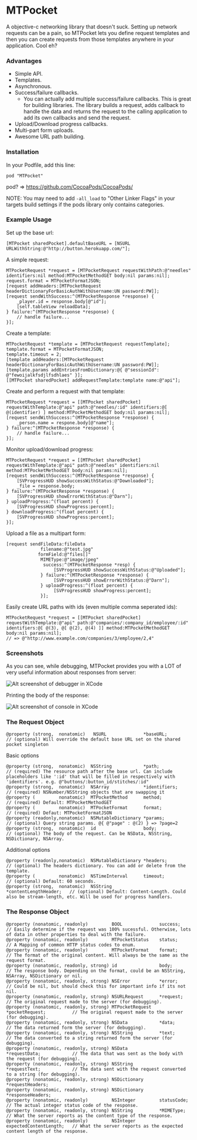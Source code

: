 MTPocket
========

A objective-c networking library that doesn't suck. Setting up network requests can be a pain, so MTPocket lets you define request templates and then you can create requests from those templates anywhere in your application. Cool eh?

### Advantages

- Simple API.
- Templates.
- Asynchronous.
- Success/failure callbacks.
  - You can actually add multiple success/failure callbacks. This is great for building libraries. The library builds a request, adds callback to handle the data and returns the request to the calling application to add its own callbacks and send the request.
- Upload/Download progress callbacks.
- Multi-part form uploads.
- Awesome URL path building.

### Installation

In your Podfile, add this line:

    pod "MTPocket"

pod? => https://github.com/CocoaPods/CocoaPods/

NOTE: You may need to add `-all_load` to "Other Linker Flags" in your targets build settings if the pods library only contains categories.

### Example Usage

Set up the base url:

    [MTPocket sharedPocket].defaultBaseURL = [NSURL URLWithString:@"http://button.herokuapp.com/"];

A simple request:

    MTPocketRequest *request = [MTPocketRequest requestWithPath:@"needles" identifiers:nil method:MTPocketMethodGET body:nil params:nil];
    request.format = MTPocketFormatJSON;
    [request addHeaders:[MTPocketRequest headerDictionaryForBasicAuthWithUsername:UN password:PW]];
    [request sendWithSuccess:^(MTPocketResponse *response) {
        _player.id = response.body[@"id"];
        [self.tableView reloadData];
    } failure:^(MTPocketResponse *response) {
        // handle failure...
    }];

Create a template:

    MTPocketRequest *template = [MTPocketRequest requestTemplate];
    template.format = MTPocketFormatJSON;
    template.timeout = 2;
    [template addHeaders:[MTPocketRequest headerDictionaryForBasicAuthWithUsername:UN password:PW]];
    [template.params addEntriesFromDictionary:@{ @"sessionId": @"fewoijalkfsdjlfsdhlaes" }];
    [[MTPocket sharedPocket] addRequestTemplate:template name:@"api"];

Create and perform a request with that template:

    MTPocketRequest *request = [[MTPocket sharedPocket] requestWithTemplate:@"api" path:@"needles/:id" identifiers:@[ @(identifier) ] method:MTPocketMethodGET body:nil params:nil];
    [request sendWithSuccess:^(MTPocketResponse *response) {
        _person.name = respone.body[@"name"];
    } failure:^(MTPocketResponse *response) {
        // handle failure...
    }];

Monitor upload/download progress:

    MTPocketRequest *request = [[MTPocket sharedPocket] requestWithTemplate:@"api" path:@"needles" identifiers:nil method:MTPocketMethodGET body:nil params:nil];
    [request sendWithSuccess:^(MTPocketResponse *response) {
        [SVProgressHUD showSuccessWithStatus:@"Downloaded"];
        _file = response.body;
    } failure:^(MTPocketResponse *response) {
        [SVProgressHUD showErrorWithStatus:@"Darn"];
    } uploadProgress:^(float percent) {
        [SVProgressHUD showProgress:percent];
    } downloadProgress:^(float percent) {
        [SVProgressHUD showProgress:percent];
    }];

Upload a file as a multipart form:

    [request sendFileData:fileData
                 filename:@"test.jpg"
                formField:@"files[]"
                 MIMEType:@"image/jpeg"
                  success:^(MTPocketResponse *resp) {
                      [SVProgressHUD showSuccessWithStatus:@"Uploaded"];
                 } failure:^(MTPocketResponse *response) {
                      [SVProgressHUD showErrorWithStatus:@"Darn"];
                 } uploadProgress:^(float percent) {
                      [SVProgressHUD showProgress:percent];
                 }];

Easily create URL paths with ids (even multiple comma seperated ids):

    MTPocketRequest *request = [[MTPocket sharedPocket] requestWithTemplate:@"api" path:@"companies/:company_id/employee/:id" identifiers:@[ @(3), @[ @(2), @(4) ]] method:MTPocketMethodGET body:nil params:nil];
    // => @"http://www.example.com/companies/3/employee/2,4"

### Screenshots

As you can see, while debugging, MTPocket provides you with a LOT of very useful information about responses from server:

![Alt screenshot of debugger in XCode](https://dl.dropbox.com/u/2771219/github/MTPocket/1.png "XCode Debugger Interface")

Printing the body of the response:

![Alt screenshot of console in XCode](https://dl.dropbox.com/u/2771219/github/MTPocket/2.png "Printing body of response")

### The Request Object

    @property (strong,  nonatomic)   NSURL              *baseURL;               // (optional) Will override the default base URL set on the shared pocket singleton

Basic options

    @property (strong,  nonatomic)  NSString            *path;                  // (required) The resource path after the base url. Can include placeholders like ':id' that will be filled in respectively with 'identifiers'. e.g. @"buttons/:button_id/stitches/:id"
    @property (strong,  nonatomic)  NSArray             *identifiers;           // (required) NSNumber/NSString objects that are swapping it
    @property (         nonatomic)  MTPocketMethod      method;                 // (required) Default: MTPocketMethodGET
    @property (         nonatomic)  MTPocketFormat      format;                 // (required) Defaut: MTPocketFormatJSON
    @property (readonly,nonatomic)  NSMutableDictionary *params;                // (optional) Query string params. @{ @"page" : @(2) } => ?page=2
    @property (strong,  nonatomic)  id                  body;                   // (optional) The body of the request. Can be NSData, NSString, NSDictionary, NSArray.

Additional options

    @property (readonly,nonatomic)  NSMutableDictionary *headers;               // (optional) The headers dictionary. You can add or delete from the template.
    @property (         nonatomic)  NSTimeInterval      timeout;                // (optional) Default: 60 seconds.
    @property (strong,  nonatomic)  NSString            *contentLengthHeader;   // (optional) Default: Content-Length. Could also be stream-length, etc. Will be used for progress handlers.

### The Response Object

    @property (nonatomic, readonly)         BOOL              success;                 // Easily determine if the request was 100% sucessful. Otherwise, lots of data in other properties to deal with the failure.
    @property (nonatomic, readonly)         MTPocketStatus    status;                  // A Mapping of common HTTP status codes to enum.
    @property (nonatomic, readonly)         MTPocketFormat    format;                  // The format of the original content. Will always be the same as the request format.
    @property (nonatomic, readonly, strong) id                body;                    // The response body. Depending on the format, could be an NSString, NSArray, NSDictionary or nil.
    @property (nonatomic, readonly, strong) NSError           *error;                  // Could be nil, but should check this for important info if its not nil.
    @property (nonatomic, readonly, strong) NSURLRequest      *request;                // The original request made to the server (for debugging).
    @property (nonatomic, readonly, strong) MTPocketRequest   *pocketRequest;          // The original request made to the server (for debugging).
    @property (nonatomic, readonly, strong) NSData            *data;                   // The data returned form the server (for debugging).
    @property (nonatomic, readonly, strong) NSString          *text;                   // The data converted to a string returned form the server (for debugging).
    @property (nonatomic, readonly, strong) NSData            *requestData;            // The data that was sent as the body with the request (for debugging).
    @property (nonatomic, readonly, strong) NSString          *requestText;            // The data sent with the request converted to a string (for debugging).
    @property (nonatomic, readonly, strong) NSDictionary      *requestHeaders;
    @property (nonatomic, readonly, strong) NSDictionary      *responseHeaders;
    @property (nonatomic, readonly)         NSInteger         statusCode;              // The actual integer status code of the response.
    @property (nonatomic, readonly, strong) NSString          *MIMEType;               // What the server reports as the content type of the response.
    @property (nonatomic, readonly)         NSInteger         expectedContentLength;   // What the server reports as the expected content length of the response.
